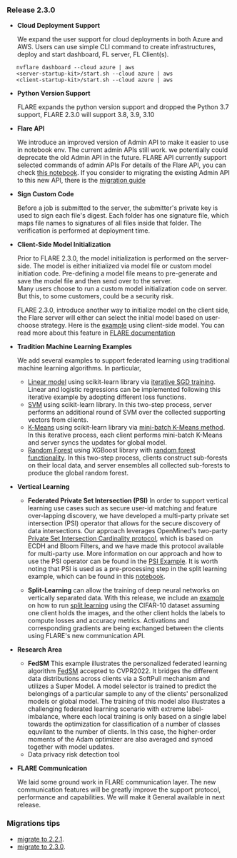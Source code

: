 
### Release 2.3.0

* **Cloud Deployment Support**

  We expand the user support for cloud deployments in both Azure and AWS. Users can use simple CLI command to create infrastructures,
  deploy and start dashboard, FL server, FL Client(s).
```  
   nvflare dashboard --cloud azure | aws
   <server-startup-kit>/start.sh --cloud azure | aws
   <client-startup-kit>/start.sh --cloud azure | aws
```

* **Python Version Support**

  FLARE expands the python version support and dropped the Python 3.7 support, FLARE 2.3.0 will support 3.8, 3.9, 3.10


* **Flare API**

  We introduce an improved version of Admin API to make it easier to use in notebook env. The current admin APIs still work.
  we potentially could deprecate the old Admin API in the future. FLARE API currently support selected commands of admin APIs
  For details of the Flare API, you can check [this notebook](https://github.com/NVIDIA/NVFlare/blob/dev/examples/tutorial/flare_api.ipynb).
  If you consider to migrating the existing Admin API to this new API, there is the [migration guide](https://nvflare.readthedocs.io/en/dev/real_world_fl/migrating_to_flare_api.html)


* **Sign Custom Code**

  Before a job is submitted to the server, the submitter's private key is used to sign
  each file's digest.  Each folder has one signature file, which maps file names to signatures
  of all files inside that folder.  The verification is performed at deployment time.


* **Client-Side Model Initialization**

  Prior to FLARE 2.3.0, the model initialization is performed on the server-side.
  The model is either initialized via model file or custom model initiation code. Pre-defining a model file means to pre-generate and save the model file and then send over to the server.  
  Many users choose to run a custom model initialization code on server. But this, to some customers, could be a security risk.

  FLARE 2.3.0, introduce another way to initialize model on the client side, the Flare server will either can select
  the initial model based on user-choose strategy. Here is the [example](https://github.com/NVIDIA/NVFlare/tree/dev/examples/hello-world/hello-pt) using client-side model.
  You can read more about this feature in [FLARE documentation](TODO)


* **Tradition Machine Learning Examples**

  We add several examples to support federated learning using traditional machine learning algorithms.
  In particular,
    * [Linear model](https://github.com/NVIDIA/NVFlare/tree/dev/examples/advanced/sklearn-linear) using scikit-learn library via [iterative SGD training](https://scikit-learn.org/stable/modules/generated/sklearn.linear_model.SGDClassifier.html). Linear and logistic regressions can be implemented following this iterative example by adopting different loss functions.
    * [SVM](https://github.com/NVIDIA/NVFlare/tree/dev/examples/advanced/sklearn-svm) using scikit-learn library. In this two-step process, server performs an additional round of SVM over the collected supporting vectors from clients.
    * [K-Means](https://github.com/NVIDIA/NVFlare/tree/dev/examples/advanced/sklearn-kmeans) using scikit-learn library via [mini-batch K-Means method](https://scikit-learn.org/stable/modules/generated/sklearn.cluster.MiniBatchKMeans.html). In this iterative process, each client performs mini-batch K-Means and server syncs the updates for global model. 
    * [Random Forest](https://github.com/NVIDIA/NVFlare/tree/dev/examples/advanced/random_forest) using XGBoost library with [random forest functionality](https://xgboost.readthedocs.io/en/stable/tutorials/rf.html). In this two-step process, clients construct sub-forests on their local data, and server ensembles all collected sub-forests to produce the global random forest. 


* **Vertical Learning**

    * **Federated Private Set Intersection (PSI)**
      In order to support vertical learning use cases such as secure user-id matching and feature
      over-lapping discovery, we have developed a multi-party private set intersection (PSI) operator
      that allows for the secure discovery of data intersections. Our approach leverages OpenMined's two-party
      [Private Set Intersection Cardinality protocol](https://github.com/OpenMined/PSI), which is based on ECDH and Bloom Filters, and we have
      made this protocol available for multi-party use. More information on our approach and how to use the
      PSI operator can be found in the [PSI Example](https://github.com/NVIDIA/NVFlare/blob/dev/examples/advanced/psi/README.md).
      It is worth noting that PSI is used as a pre-processing step in the split learning example, which can be found in this
      [notebook](https://github.com/NVIDIA/NVFlare/blob/dev/examples/advanced/vertical_federated_learning/cifar10-splitnn/README.md).
      
    * **Split-Learning** can allow the training of deep neural networks on vertically separated data. 
      With this release, we include an [example](https://github.com/NVIDIA/NVFlare/blob/dev/examples/advanced/vertical_federated_learning/cifar10-splitnn/README.md) 
      on how to run [split learning](https://arxiv.org/abs/1810.06060) using the CIFAR-10 dataset assuming one client holds the images, 
      and the other client holds the labels to compute losses and accuracy metrics. 
      Activations and corresponding gradients are being exchanged between the clients using FLARE's new communication API.


* **Research Area**

    * **FedSM** This example illustrates the personalized federated learning algorithm [FedSM](https://arxiv.org/abs/2203.10144) accepted to CVPR2022. It bridges the different data distributions across clients via a SoftPull mechanism and utilizes a Super Model. A model selector is trained to predict the belongings of a particular sample to any of the clients' personalized models or global model. The training of this model also illustrates a challenging federated learning scenario with extreme label-imbalance, where each local training is only based on a single label towards the optimization for classification of a number of classes equvilant to the number of clients. In this case, the higher-order moments of the Adam optimizer are also averaged and synced together with model updates. 
    * Data privacy risk detection tool


* **FLARE Communication**

  We laid some ground work in FLARE communication layer.
  The new communication features will be greatly improve the support protocol,
  performance and capabilities. We will make it General available in next release.


### Migrations tips
* [migrate to 2.2.1](docs/release_notes/2.2.1/migration_notes.md).
* [migrate to 2.3.0](docs/release_notes/2.3.0/migration_notes.md).

 
